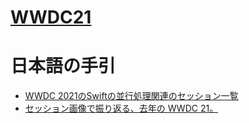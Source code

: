 # [WWDC21](https://developer.apple.com/videos/wwdc2021/)

# 日本語の手引
- [WWDC 2021のSwiftの並行処理関連のセッション一覧](https://qiita.com/koher/items/8b162940991a8bbff5f2)
- [セッション画像で振り返る、去年の WWDC 21。](https://blog.penginmura.tech/entry/2022/06/05/203849)
